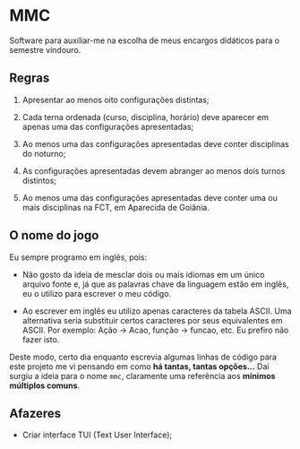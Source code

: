 # MMC

Software para auxiliar-me na escolha de meus encargos didáticos para o semestre
vindouro.

## Regras

1. Apresentar ao menos oito configurações distintas;

1. Cada terna ordenada (curso, disciplina, horário) deve aparecer em apenas uma
   das configurações apresentadas;

1. Ao menos uma das configurações apresentadas deve conter disciplinas do
   noturno;

1. As configurações apresentadas devem abranger ao menos dois turnos distintos;

1. Ao menos uma das configurações apresentadas deve conter uma ou mais
   disciplinas na FCT, em Aparecida de Goiânia.

## O nome do jogo

Eu sempre programo em inglês, pois:

- Não gosto da ideia de mesclar dois ou mais idiomas em um único arquivo fonte
  e, já que as palavras chave da linguagem estão em inglês, eu o utilizo para
  escrever o meu código.

- Ao escrever em inglês eu utilizo apenas caracteres da tabela ASCII. Uma
  alternativa seria substituir certos caracteres por seus equivalentes em
  ASCII. Por exemplo: Ação -> Acao, função -> funcao, etc. Eu prefiro não fazer
  isto.

Deste modo, certo dia enquanto escrevia algumas linhas de código para este
projeto me vi pensando em como **há tantas, tantas opções...** Daí surgiu a
ideia para o nome `mmc`, claramente uma referência aos **mínimos múltiplos
comuns**. 

## Afazeres

- Criar interface TUI (Text User Interface);

